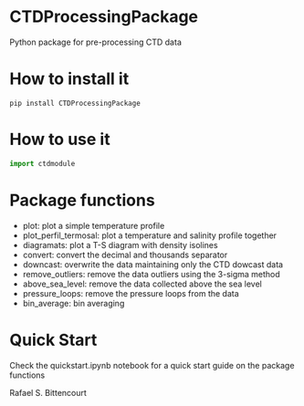 # CTDProcessingPackage
Python package for pre-processing CTD data

# How to install it
```pip install CTDProcessingPackage```

# How to use it
```Python
import ctdmodule
```
# Package functions
- plot: plot a simple temperature profile
- plot_perfil_termosal: plot a temperature and salinity profile together
- diagramats: plot a T-S diagram with density isolines
- convert: convert the decimal and thousands separator
- downcast: overwrite the data maintaining only the CTD dowcast data
- remove_outliers: remove the data outliers using the 3-sigma method
- above_sea_level: remove the data collected above the sea level
- pressure_loops: remove the pressure loops from the data
- bin_average: bin averaging 

# Quick Start
Check the quickstart.ipynb notebook for a quick start guide on the package functions

Rafael S. Bittencourt
